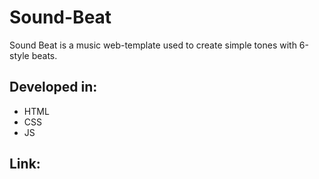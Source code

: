 # Sound-Beat

Sound Beat is a music web-template used to create simple tones with 6-style beats.

## Developed in:
* HTML
* CSS
* JS

## Link:

